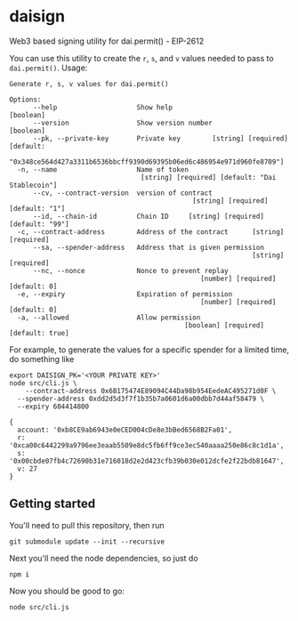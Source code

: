 # daisign
Web3 based signing utility for dai.permit() - EIP-2612

You can use this utility to create the `r`, `s`, and `v` values needed to pass to `dai.permit()`. Usage:

```
Generate r, s, v values for dai.permit()

Options:
      --help                    Show help                              [boolean]
      --version                 Show version number                    [boolean]
      --pk, --private-key       Private key        [string] [required] [default:
           "0x348ce564d427a3311b6536bbcff9390d69395b06ed6c486954e971d960fe8709"]
  -n, --name                    Name of token
                                 [string] [required] [default: "Dai Stablecoin"]
      --cv, --contract-version  version of contract
                                              [string] [required] [default: "1"]
      --id, --chain-id          Chain ID     [string] [required] [default: "99"]
  -c, --contract-address        Address of the contract      [string] [required]
      --sa, --spender-address   Address that is given permission
                                                             [string] [required]
      --nc, --nonce             Nonce to prevent replay
                                                [number] [required] [default: 0]
  -e, --expiry                  Expiration of permission
                                                [number] [required] [default: 0]
  -a, --allowed                 Allow permission
                                            [boolean] [required] [default: true]

```

For example, to generate the values for a specific spender for a limited time, do something like

```
export DAISIGN_PK='<YOUR PRIVATE KEY>'
node src/cli.js \
	--contract-address 0x6B175474E89094C44Da98b954EedeAC495271d0F \
  --spender-address 0xdd2d5d3f7f1b35b7a0601d6a00dbb7d44af58479 \
  --expiry 604414800

{
  account: '0xb8CE9ab6943e0eCED004cDe8e3bBed6568B2Fa01',
  r: '0xca00c6442299a9796ee3eaab5509e8dc5fb6ff9ce3ec540aaaa250e86c8c1d1a',
  s: '0x00cbde07fb4c72690b31e716018d2e2d423cfb39b030e012dcfe2f22bdb81647',
  v: 27
}
```

## Getting started

You'll need to pull this repository, then run

```
git submodule update --init --recursive
```

Next you'll need the node dependencies, so just do

```
npm i
```

Now you should be good to go:

```
node src/cli.js
```

